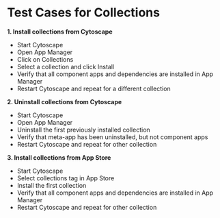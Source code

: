 # Test Cases for Collections

**1. Install collections from Cytoscape**
 * Start Cytoscape
 * Open App Manager
 * Click on Collections
 * Select a collection and click Install
 * Verify that all component apps and dependencies are installed in App Manager
 * Restart Cytoscape and repeat for a different collection

**2. Uninstall collections from Cytoscape**
 * Start Cytoscape
 * Open App Manager
 * Uninstall the first previously installed collection
 * Verify that meta-app has been uninstalled, but not component apps
 * Restart Cytoscape and repeat for other collection

**3. Install collections from App Store**
 * Start Cytoscape
 * Select collections tag in App Store
 * Install the first collection
 * Verify that all component apps and dependencies are installed in App Manager
 * Restart Cytoscape and repeat for other collection
